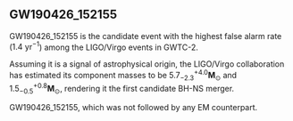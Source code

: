 ## GW190426_152155

GW190426_152155 is the candidate event with the highest false alarm rate ($1.4 ~\mathrm{yr}^{-1}$) among the LIGO/Virgo events in GWTC-2. 

Assuming it is a signal of astrophysical origin, the LIGO/Virgo collaboration has estimated its component masses to be $5.7_{-2.3}^{+4.0} \mathbf{M}_{\odot}$ and $1.5_{-0.5}^{+0.8} \mathbf{M}_{\odot}$, rendering it the first candidate BH-NS merger. 

GW190426_152155, which was not followed by any EM counterpart.
